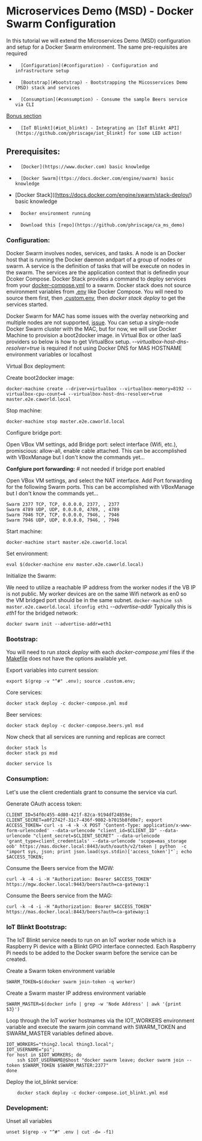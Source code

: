 # Microservices Demo (MSD) - Docker Swarm Configuration
In this tutorial we will extend the Microservices Demo (MSD) configuration and setup for a Docker Swarm environment. The same pre-requisites are required 

*       [Configuration](#configuration) - Configuration and infrastructure setup
*       [Bootstrap](#bootstrap) - Bootstrapping the Micosservices Demo (MSD) stack and services
*       [Consumption](#consumption) - Consume the sample Beers service via CLI

[Bonus section](#bonus)

*       [IoT Blinkt](#iot_blinkt) - Integrating an [IoT Blinkt API](https://github.com/phriscage/iot_blinkt) for some LED action!


## <a name="prerequisites"></a>Prerequisites:

*       [Docker](https://www.docker.com) basic knowledge
*       [Docker Swarm](ttps://docs.docker.com/engine/swarm) basic knowledge
*	[Docker Stack]((https://docs.docker.com/engine/swarm/stack-deploy/) basic knowledge
*       Docker environment running
*       Download this [repo](https://github.com/phriscage/ca_ms_demo)


### <a name="configuration"></a>Configuration:

Docker Swarm involves nodes, services, and tasks. A node is an Docker host that is running the Docker daemon andpart of a group of nodes or swarm. A service is the definition of tasks that will be execute on nodes in the swarm. The services are the application context that is definedin your Dcoker Compose. Docker Stack provides a command to deploy services from your [docker-compose.yml](docker-compose.yml) to a swarm. Docker stack does not source environment variables from [.env](.env) like Docker Compose. You will need to source them first, then [.custom.env](.custom.env), then *docker stack deploy* to get the services started.

Docker Swarm for MAC has some issues with the overlay networking and multiple nodes are not supported, [issue](https://github.com/docker/for-mac/issues/67). You can setup a single-node Docker Swarm cluster with the MAC, but for now, we will use Docker Machine to provision a boot2docker image. in Virtual Box or other IaaS providers so below is how to get VirtualBox setup. _--virtualbox-host-dns-resolver=true_ is required if not using Docker DNS for MAS HOSTNAME environment variables or localhost 

Virtual Box deployment:

Create boot2docker image:

	docker-machine create --driver=virtualbox --virtualbox-memory=8192 --virtualbox-cpu-count=4 --virtualbox-host-dns-resolver=true master.e2e.caworld.local

Stop machine:

	docker-machine stop master.e2e.caworld.local

Configure bridge port:

Open VBox VM settings, add Bridge port: select interface (Wifi, etc.), promiscious: allow-all, enable cable attached. This can be accomplished with VBoxManage but I don't know the commands yet...

__Confgiure port forwarding:__ # not needed if bridge port enabled

Open VBox VM settings, and select the NAT interface. Add Port forwarding for the following Swarm ports. This can be accomplished with VBoxManage but I don't know the commands yet...

	Swarm 2377 TCP, TCP, 0.0.0.0, 2377, , 2377
	Swarm 4789 UDP, UDP, 0.0.0.0, 4789, , 4789
	Swarm 7946 TCP, TCP, 0.0.0.0, 7946, , 7946
	Swarm 7946 UDP, UDP, 0.0.0.0, 7946, , 7946

Start machine:

	docker-machine start master.e2e.caworld.local

Set environment:

	eval $(docker-machine env master.e2e.caworld.local)

Initialize the Swarm:

We need to utilize a reachable IP address from the worker nodes if the VB IP is not public. My worker devices are on the same Wifi network as en0 so the VM bridged port should be in the same subnet. `docker-machine ssh master.e2e.caworld.local ifconfig eth1` _--advertise-addr_ Typically this is *eth1* for the bridged network:

	docker swarm init --advertise-addr=eth1


### <a name="bootstrap"></a>Bootstrap:

You will need to run *stack deploy* with each _docker-compose.yml_ files if the [Makefile](Makefile) does not have the options available yet. 

Export variables into current session:

	export $(grep -v "^#" .env); source .custom.env; 

Core services:

	docker stack deploy -c docker-compose.yml msd

Beer services:

	docker stack deploy -c docker-compose.beers.yml msd


Now check that all services are running and replicas are correct

	docker stack ls
	docker stack ps msd

	docker service ls


### <a name="consumption"></a>Consumption:

Let's use the client credentials grant to consume the service via curl.

Generate OAuth access token:

	CLIENT_ID=54f0c455-4d80-421f-82ca-9194df24859e; CLIENT_SECRET=a0f2742f-31c7-436f-9802-b7015b8fd8e7; export ACCESS_TOKEN=`curl -s -4 -k -X POST 'Content-Type: application/x-www-form-urlencoded' --data-urlencode "client_id=$CLIENT_ID" --data-urlencode "client_secret=$CLIENT_SECRET" --data-urlencode 'grant_type=client_credentials' --data-urlencode 'scope=mas_storage oob' https://mas.docker.local:8443/auth/oauth/v2/token | python  -c "import sys, json; print json.load(sys.stdin)['access_token']"`; echo $ACCESS_TOKEN;

	
Consume the Beers service from the MGW:

	curl -k -4 -i -H "Authorization: Bearer $ACCESS_TOKEN" https://mgw.docker.local:9443/beers?auth=ca-gateway:1

Consume the Beers service from the MAG:

	curl -k -4 -i -H "Authorization: Bearer $ACCESS_TOKEN" https://mas.docker.local:8443/beers?auth=ca-gateway:1



### <a name="iot_blinkt"></a>IoT Blinkt Bootstrap:

The IoT Blinkt service needs to run on an IoT worker node which is a Raspberry Pi device with a Blinkt GPIO interface connected. Each Raspberry Pi needs to be added to the Docker swarm before the service can be created. 

Create a Swarm token environment variable

	SWARM_TOKEN=$(docker swarm join-token -q worker)

Create a Swarm master IP address environment variable

	SWARM_MASTER=$(docker info | grep -w 'Node Address' | awk '{print $3}')

Loop through the IoT worker hostnames via the IOT_WORKERS environment variable and execute the swarm join command with SWARM_TOKEN and SWARM_MASTER variables defined above.

	IOT_WORKERS="thing2.local thing3.local";
	IOT_USERNAME="pi";
	for host in $IOT_WORKERS; do
		ssh $IOT_USERNAME@$host "docker swarm leave; docker swarm join --token $SWARM_TOKEN $SWARM_MASTER:2377"
	done

Deploy the iot_blinkt service:

        docker stack deploy -c docker-compose.iot_blinkt.yml msd


### <a name="development"></a>Development:

Unset all variables

	unset $(grep -v "^#" .env | cut -d= -f1)
